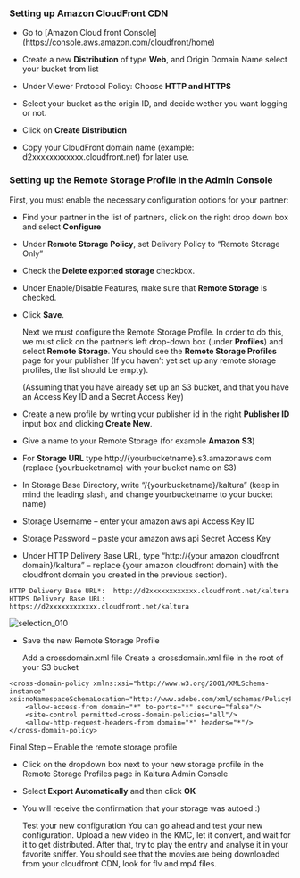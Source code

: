 ### Setting up Amazon CloudFront CDN

* Go to [Amazon Cloud front Console] (https://console.aws.amazon.com/cloudfront/home)

* Create a new **Distribution** of type **Web**, and Origin Domain Name select your bucket from list

* Under Viewer Protocol Policy: Choose **HTTP and HTTPS**

* Select your bucket as the origin ID, and decide wether you want logging or not.

* Click on **Create Distribution**

* Copy your CloudFront domain name (example: d2xxxxxxxxxxxx.cloudfront.net) for later use.


### Setting up the Remote Storage Profile in the Admin Console

  First, you must enable the necessary configuration options for your partner:

* Find your partner in the list of partners, click on the right drop down box and select **Configure**

* Under **Remote Storage Policy**, set Delivery Policy to “Remote Storage Only”

* Check the **Delete exported storage** checkbox.

* Under Enable/Disable Features, make sure that **Remote Storage** is checked.

* Click **Save**.

  Next we must configure the Remote Storage Profile. In order to do this, we must click on the partner’s left drop-down   box (under **Profiles**) and select **Remote Storage**. You should see the **Remote Storage Profiles** page for your publisher (If you haven’t yet set up any remote storage profiles, the list should be empty).

  (Assuming that you have already set up an S3 bucket, and that you have an Access Key ID and a Secret Access Key)

* Create a new profile by writing your publisher id in the right **Publisher ID** input box and clicking **Create New**.

* Give a name to your Remote Storage (for example **Amazon S3**)

* For **Storage URL** type http://{yourbucketname}.s3.amazonaws.com (replace {yourbucketname} with your bucket name on S3)

* In Storage Base Directory, write “/{yourbucketname}/kaltura” (keep in mind the leading slash, and change                 yourbucketname to your bucket name)

* Storage Username – enter your amazon aws api Access Key ID

* Storage Password – paste your amazon aws api Secret Access Key

* Under HTTP Delivery Base URL, type “http://{your amazon cloudfront domain}/kaltura” – replace {your amazon cloudfront   domain} with the cloudfront domain you created in the previous section).

```
HTTP Delivery Base URL*:  http://d2xxxxxxxxxxxx.cloudfront.net/kaltura
HTTPS Delivery Base URL:  https://d2xxxxxxxxxxxx.cloudfront.net/kaltura

```

![selection_010](https://raw.githubusercontent.com/blackyboy/Centos-Linux-Stuffs/master/Setup-images/setting-up-amazon-cloudfront-cdn.png)


* Save the new Remote Storage Profile

  Add a crossdomain.xml file
  Create a crossdomain.xml file in the root of your S3 bucket

```
<cross-domain-policy xmlns:xsi="http://www.w3.org/2001/XMLSchema-instance" xsi:noNamespaceSchemaLocation="http://www.adobe.com/xml/schemas/PolicyFile.xsd">
    <allow-access-from domain="*" to-ports="*" secure="false"/>
    <site-control permitted-cross-domain-policies="all"/>
    <allow-http-request-headers-from domain="*" headers="*"/>
</cross-domain-policy>
```

  Final Step – Enable the remote storage profile

* Click on the dropdown box next to your new storage profile in the Remote Storage Profiles page in Kaltura Admin         Console

* Select **Export Automatically** and then click **OK**

* You will receive the confirmation that your storage was autoed :)

  Test your new configuration
  You can go ahead and test your new configuration. Upload a new video in the KMC, let it convert, and wait for it to     get distributed. After that, try to play the entry and analyse it in your favorite sniffer. You should see that the     movies are being downloaded from your cloudfront CDN, look for flv and mp4 files.

